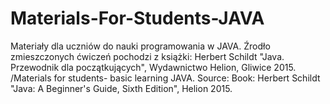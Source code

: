 # Materials-For-Students-JAVA
Materiały dla uczniów do nauki programowania w JAVA. Źrodło zmieszczonych ćwiczeń pochodzi z książki: Herbert Schildt "Java. Przewodnik dla początkujących", Wydawnictwo Helion, Gliwice 2015. 
/Materials for students- basic learning JAVA. Source: Book: Herbert Schildt "Java: A Beginner's Guide, Sixth Edition", Helion 2015.
